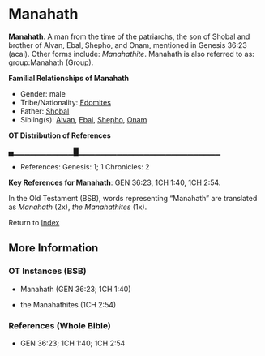 # Manahath
**Manahath**. 
A man from the time of the patriarchs, the son of Shobal and brother of Alvan, Ebal, Shepho, and Onam, mentioned in Genesis 36:23 (acai). 
Other forms include: 
*Manahathite*. 
Manahath is also referred to as: 
group:Manahath (Group). 




**Familial Relationships of Manahath**


* Gender: male
* Tribe/Nationality: [Edomites](../../../groups/md/acai/Edom.md)
* Father: [Shobal](Shobal.md)
* Sibling(s): [Alvan](Alvan.md), [Ebal](Ebal.md), [Shepho](Shepho.md), [Onam](Onam.md)


**OT Distribution of References**

▄▁▁▁▁▁▁▁▁▁▁▁█▁▁▁▁▁▁▁▁▁▁▁▁▁▁▁▁▁▁▁▁▁▁▁▁▁▁
* References: Genesis: 1; 1 Chronicles: 2



**Key References for Manahath**: 
GEN 36:23, 1CH 1:40, 1CH 2:54. 


In the Old Testament (BSB), words representing “Manahath” are translated as 
*Manahath* (2x), *the Manahathites* (1x). 




Return to [Index](00-Index.md)

## More Information

### OT Instances (BSB)

* Manahath (GEN 36:23; 1CH 1:40)

* the Manahathites (1CH 2:54)



### References (Whole Bible)

* GEN 36:23; 1CH 1:40; 1CH 2:54




